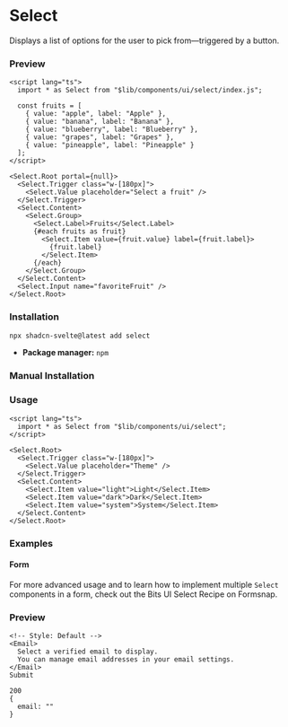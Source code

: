 # Select
Displays a list of options for the user to pick from—triggered by a button.

### **Preview**
```svelte
<script lang="ts">
  import * as Select from "$lib/components/ui/select/index.js";
 
  const fruits = [
    { value: "apple", label: "Apple" },
    { value: "banana", label: "Banana" },
    { value: "blueberry", label: "Blueberry" },
    { value: "grapes", label: "Grapes" },
    { value: "pineapple", label: "Pineapple" }
  ];
</script>
 
<Select.Root portal={null}>
  <Select.Trigger class="w-[180px]">
    <Select.Value placeholder="Select a fruit" />
  </Select.Trigger>
  <Select.Content>
    <Select.Group>
      <Select.Label>Fruits</Select.Label>
      {#each fruits as fruit}
        <Select.Item value={fruit.value} label={fruit.label}>
          {fruit.label}
        </Select.Item>
      {/each}
    </Select.Group>
  </Select.Content>
  <Select.Input name="favoriteFruit" />
</Select.Root>
```

### **Installation**
```bash
npx shadcn-svelte@latest add select
```

- **Package manager:** `npm`

### **Manual Installation**

### **Usage**
```svelte
<script lang="ts">
  import * as Select from "$lib/components/ui/select";
</script>
 
<Select.Root>
  <Select.Trigger class="w-[180px]">
    <Select.Value placeholder="Theme" />
  </Select.Trigger>
  <Select.Content>
    <Select.Item value="light">Light</Select.Item>
    <Select.Item value="dark">Dark</Select.Item>
    <Select.Item value="system">System</Select.Item>
  </Select.Content>
</Select.Root>
```

### **Examples**
#### **Form**
For more advanced usage and to learn how to implement multiple `Select` components in a form, check out the Bits UI Select Recipe on Formsnap.

### **Preview**
```svelte
<!-- Style: Default -->
<Email>
  Select a verified email to display.
  You can manage email addresses in your email settings.
</Email>
Submit

200
{
  email: ""
}
```